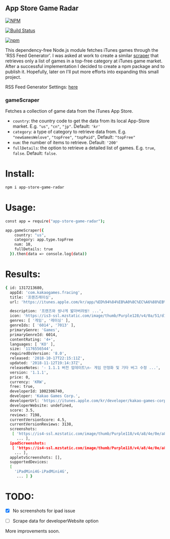 ## App Store Game Radar

[![NPM](https://nodei.co/npm/app-store-game-radar.png?downloads=true)](https://nodei.co/npm/app-store-game-radar/)

[![Build Status](https://travis-ci.org/grashupfer99/app-store-game-radar.svg?branch=master)](https://travis-ci.org/grashupfer99/app-store-game-radar)

[![npm](https://img.shields.io/npm/v/app-store-game-radar.svg)](https://www.npmjs.com/package/app-store-game-radar)

This dependency-free Node.js module fetches iTunes games through the 'RSS Feed Generator'. I was asked at work to create a similar [scraper][scraper_inspiration] that retrieves only a list of games in a top-free category at iTunes game market. After a successful implementation I decided to create a npm package and to publish it. Hopefully, later on I'll put more efforts into expanding this small project.  


RSS Feed Generator Settings: [here][feedsettings]


### gameScraper

Fetches a collection of game data from the iTunes App Store.

* `country`: the country code to get the data from its local App-Store market. E.g. `"us"`, `"cn"`, `"jp"`. Default: `'kr'`
* `category`: a type of category to retrieve data from. E.g. `"newGamesWelove"`, `"topFree"`, `"topPaid"`, Default: `"topFree"`
* `num`: the number of items to retrieve. Default: `'200'`
* `fullDetails`: the option to retrieve a detailed list of games. E.g. `true`, `false`. Default: `false`.


# Install:

```sh
npm i app-store-game-radar
```

# Usage:

```sh
const app = require("app-store-game-radar");

app.gameScraper({
    country: "us",
    category: app.type.topFree
    num: 10,
    fullDetails: true
  }).then(data => console.log(data))
```


# Results:

```sh
{ id: 1317213680,
  appId: 'com.kakaogames.fracing',
  title: '프렌즈레이싱',
  url: 'https://itunes.apple.com/kr/app/%ED%94%84%EB%A0%8C%EC%A6%88%EB%A0%88%EC%9D%B4%EC%8B%B1/id1317213680?mt=8&uo=4',

  description: '프렌즈와 씽나게 밟아버려씽! ...',
  icon: 'https://is3-ssl.mzstatic.com/image/thumb/Purple128/v4/0a/51/d1/0a51d112-b906-ec8f-41bf-c6e13c9304ea/source/512x512bb.jpg',
  genres: [ '게임', '레이싱' ],
  genreIds: [ '6014', '7013' ],
  primaryGenre: 'Games',
  primaryGenreId: 6014,
  contentRating: '4+',
  languages: [ 'KO' ],
  size: '1176556544',
  requiredOsVersion: '8.0',
  released: '2018-10-17T22:15:11Z',
  updated: '2018-11-12T19:14:37Z',
  releaseNotes: '- 1.1.1 버전 업데이트\n- 게임 안정화 및 기타 버그 수정 ...',
  version: '1.1.1',
  price: 0,
  currency: 'KRW',
  free: true,
  developerId: 1002306740,
  developer: 'Kakao Games Corp.',
  developerUrl: 'https://itunes.apple.com/kr/developer/kakao-games-corp/id1002306740?uo=4',
  developerWebsite: undefined,
  score: 3.5,
  reviews: 7198,
  currentVersionScore: 4.5,
  currentVersionReviews: 3138,
  screenshots:
   [ 'https://is4-ssl.mzstatic.com/image/thumb/Purple118/v4/a8/4e/0e/a84e0e30-e2e7-ad34-2135-23bdbc9550b7/source/552x414bb.jpg',
     ... ],
  ipadScreenshots:
   [ 'https://is4-ssl.mzstatic.com/image/thumb/Purple118/v4/a8/4e/0e/a84e0e30-e2e7-ad34-2135-23bdbc9550b7/source/552x414bb.jpg',
    ... ],
  appletvScreenshots: [],
  supportedDevices:
  [
    'iPadMini4G-iPadMini4G',
     ... ] }
```


# TODO:

- [x] No screenshots for ipad issue 
- [ ] Scrape data for developerWebsite option


More improvements soon.

[feedsettings]: http://rss.itunes.apple.com/en-us
[scraper_inspiration]: http://www.npmjs.com/package/app-store-scraper
